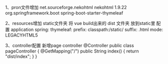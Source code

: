 1、pron文件增加 <dependency> <groupId>net.sourceforge.nekohtml</groupId> <artifactId>nekohtml</artifactId> <version>1.9.22</version> </dependency> <dependency> <groupId>org.springframework.boot</groupId> <artifactId>spring-boot-starter-thymeleaf</artifactId> </dependency>

2、resources增加 static文件夹      将 vue build出来的 dist 文件夹 放到static里 配置 application spring: thymeleaf: prefix: classpath:/static/ suffix: .html mode: LEGACYHTML5

3、controller配置      新增page controller @Controller public class pageController { @GetMapping("/") public String index() { return "dist/index"; } }
